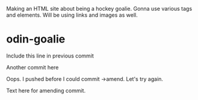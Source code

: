 Making an HTML site about being a hockey goalie.
Gonna use various tags and elements.
Will be using links and images as well.
# odin-goalie

Include this line in previous commit

Another commit here

Oops.  I pushed before I could commit ->amend.  Let's try again.

Text here for amending commit.